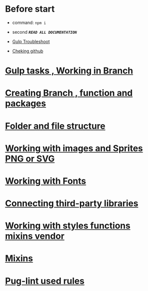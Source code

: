 # Before start

-  command: `npm i`
- second  ***`READ ALL DOCUMENTATION`***


- [Gulp Troubleshoot](documentation/gulp-sass-troubleshoot.md)
- [Cheking github](documentation/checking-github.md)

# [Gulp tasks , Working in Branch](documentation/branch.md)

# [Creating Branch , function and packages](documentation/gulp-function.md)

# [Folder and file structure](documentation/folder-file-structure.md)

# [Working with images and Sprites PNG or SVG](documentation/images.md)

# [Working with Fonts](documentation/fonts.md)

# [Connecting third-party libraries](documentation/libraries.md)

# [Working with styles functions mixins vendor](documentation/style.md)

# [Mixins](documentation/mixins.md)

# [Pug-lint used rules](documentation/pug-lint-rules.md)

